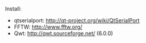 Install:
* qtserialport: http://qt-project.org/wiki/QtSerialPort
* FFTW: http://www.fftw.org/
* Qwt: http://qwt.sourceforge.net/ (6.0.0)
